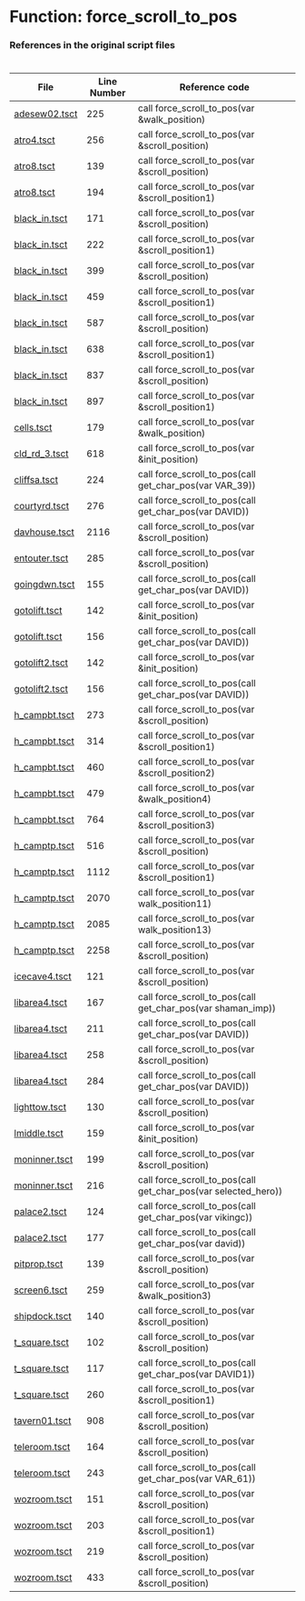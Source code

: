 # Function: force_scroll_to_pos 
### References in the original script files

#

| File | Line Number | Reference code |
| --- | --- | --- |
| [adesew02.tsct](../../../out/adesew02.tsct#L225) | 225 | call force_scroll_to_pos(var &walk_position) |
| [atro4.tsct](../../../out/atro4.tsct#L256) | 256 | call force_scroll_to_pos(var &scroll_position) |
| [atro8.tsct](../../../out/atro8.tsct#L139) | 139 | call force_scroll_to_pos(var &scroll_position) |
| [atro8.tsct](../../../out/atro8.tsct#L194) | 194 | call force_scroll_to_pos(var &scroll_position1) |
| [black_in.tsct](../../../out/black_in.tsct#L171) | 171 | call force_scroll_to_pos(var &scroll_position) |
| [black_in.tsct](../../../out/black_in.tsct#L222) | 222 | call force_scroll_to_pos(var &scroll_position1) |
| [black_in.tsct](../../../out/black_in.tsct#L399) | 399 | call force_scroll_to_pos(var &scroll_position) |
| [black_in.tsct](../../../out/black_in.tsct#L459) | 459 | call force_scroll_to_pos(var &scroll_position1) |
| [black_in.tsct](../../../out/black_in.tsct#L587) | 587 | call force_scroll_to_pos(var &scroll_position) |
| [black_in.tsct](../../../out/black_in.tsct#L638) | 638 | call force_scroll_to_pos(var &scroll_position1) |
| [black_in.tsct](../../../out/black_in.tsct#L837) | 837 | call force_scroll_to_pos(var &scroll_position) |
| [black_in.tsct](../../../out/black_in.tsct#L897) | 897 | call force_scroll_to_pos(var &scroll_position1) |
| [cells.tsct](../../../out/cells.tsct#L179) | 179 | call force_scroll_to_pos(var &walk_position) |
| [cld_rd_3.tsct](../../../out/cld_rd_3.tsct#L618) | 618 | call force_scroll_to_pos(var &init_position) |
| [cliffsa.tsct](../../../out/cliffsa.tsct#L224) | 224 | call force_scroll_to_pos(call get_char_pos(var VAR_39)) |
| [courtyrd.tsct](../../../out/courtyrd.tsct#L276) | 276 | call force_scroll_to_pos(call get_char_pos(var DAVID)) |
| [davhouse.tsct](../../../out/davhouse.tsct#L2116) | 2116 | call force_scroll_to_pos(var &scroll_position) |
| [entouter.tsct](../../../out/entouter.tsct#L285) | 285 | call force_scroll_to_pos(var &scroll_position) |
| [goingdwn.tsct](../../../out/goingdwn.tsct#L155) | 155 | call force_scroll_to_pos(call get_char_pos(var DAVID)) |
| [gotolift.tsct](../../../out/gotolift.tsct#L142) | 142 | call force_scroll_to_pos(var &init_position) |
| [gotolift.tsct](../../../out/gotolift.tsct#L156) | 156 | call force_scroll_to_pos(call get_char_pos(var DAVID)) |
| [gotolift2.tsct](../../../out/gotolift2.tsct#L142) | 142 | call force_scroll_to_pos(var &init_position) |
| [gotolift2.tsct](../../../out/gotolift2.tsct#L156) | 156 | call force_scroll_to_pos(call get_char_pos(var DAVID)) |
| [h_campbt.tsct](../../../out/h_campbt.tsct#L273) | 273 | call force_scroll_to_pos(var &scroll_position) |
| [h_campbt.tsct](../../../out/h_campbt.tsct#L314) | 314 | call force_scroll_to_pos(var &scroll_position1) |
| [h_campbt.tsct](../../../out/h_campbt.tsct#L460) | 460 | call force_scroll_to_pos(var &scroll_position2) |
| [h_campbt.tsct](../../../out/h_campbt.tsct#L479) | 479 | call force_scroll_to_pos(var &walk_position4) |
| [h_campbt.tsct](../../../out/h_campbt.tsct#L764) | 764 | call force_scroll_to_pos(var &scroll_position3) |
| [h_camptp.tsct](../../../out/h_camptp.tsct#L516) | 516 | call force_scroll_to_pos(var &scroll_position) |
| [h_camptp.tsct](../../../out/h_camptp.tsct#L1112) | 1112 | call force_scroll_to_pos(var &scroll_position1) |
| [h_camptp.tsct](../../../out/h_camptp.tsct#L2070) | 2070 | call force_scroll_to_pos(var walk_position11) |
| [h_camptp.tsct](../../../out/h_camptp.tsct#L2085) | 2085 | call force_scroll_to_pos(var walk_position13) |
| [h_camptp.tsct](../../../out/h_camptp.tsct#L2258) | 2258 | call force_scroll_to_pos(var &scroll_position) |
| [icecave4.tsct](../../../out/icecave4.tsct#L121) | 121 | call force_scroll_to_pos(var &scroll_position) |
| [libarea4.tsct](../../../out/libarea4.tsct#L167) | 167 | call force_scroll_to_pos(call get_char_pos(var shaman_imp)) |
| [libarea4.tsct](../../../out/libarea4.tsct#L211) | 211 | call force_scroll_to_pos(call get_char_pos(var DAVID)) |
| [libarea4.tsct](../../../out/libarea4.tsct#L258) | 258 | call force_scroll_to_pos(var &scroll_position) |
| [libarea4.tsct](../../../out/libarea4.tsct#L284) | 284 | call force_scroll_to_pos(call get_char_pos(var DAVID)) |
| [lighttow.tsct](../../../out/lighttow.tsct#L130) | 130 | call force_scroll_to_pos(var &scroll_position) |
| [lmiddle.tsct](../../../out/lmiddle.tsct#L159) | 159 | call force_scroll_to_pos(var &init_position) |
| [moninner.tsct](../../../out/moninner.tsct#L199) | 199 | call force_scroll_to_pos(var &scroll_position) |
| [moninner.tsct](../../../out/moninner.tsct#L216) | 216 | call force_scroll_to_pos(call get_char_pos(var selected_hero)) |
| [palace2.tsct](../../../out/palace2.tsct#L124) | 124 | call force_scroll_to_pos(call get_char_pos(var vikingc)) |
| [palace2.tsct](../../../out/palace2.tsct#L177) | 177 | call force_scroll_to_pos(call get_char_pos(var david)) |
| [pitprop.tsct](../../../out/pitprop.tsct#L139) | 139 | call force_scroll_to_pos(var &scroll_position) |
| [screen6.tsct](../../../out/screen6.tsct#L259) | 259 | call force_scroll_to_pos(var &walk_position3) |
| [shipdock.tsct](../../../out/shipdock.tsct#L140) | 140 | call force_scroll_to_pos(var &scroll_position) |
| [t_square.tsct](../../../out/t_square.tsct#L102) | 102 | call force_scroll_to_pos(var &scroll_position) |
| [t_square.tsct](../../../out/t_square.tsct#L117) | 117 | call force_scroll_to_pos(call get_char_pos(var DAVID1)) |
| [t_square.tsct](../../../out/t_square.tsct#L260) | 260 | call force_scroll_to_pos(var &scroll_position1) |
| [tavern01.tsct](../../../out/tavern01.tsct#L908) | 908 | call force_scroll_to_pos(var &scroll_position) |
| [teleroom.tsct](../../../out/teleroom.tsct#L164) | 164 | call force_scroll_to_pos(var &scroll_position) |
| [teleroom.tsct](../../../out/teleroom.tsct#L243) | 243 | call force_scroll_to_pos(call get_char_pos(var VAR_61)) |
| [wozroom.tsct](../../../out/wozroom.tsct#L151) | 151 | call force_scroll_to_pos(var &scroll_position) |
| [wozroom.tsct](../../../out/wozroom.tsct#L203) | 203 | call force_scroll_to_pos(var &scroll_position1) |
| [wozroom.tsct](../../../out/wozroom.tsct#L219) | 219 | call force_scroll_to_pos(var &scroll_position) |
| [wozroom.tsct](../../../out/wozroom.tsct#L433) | 433 | call force_scroll_to_pos(var &scroll_position) |
